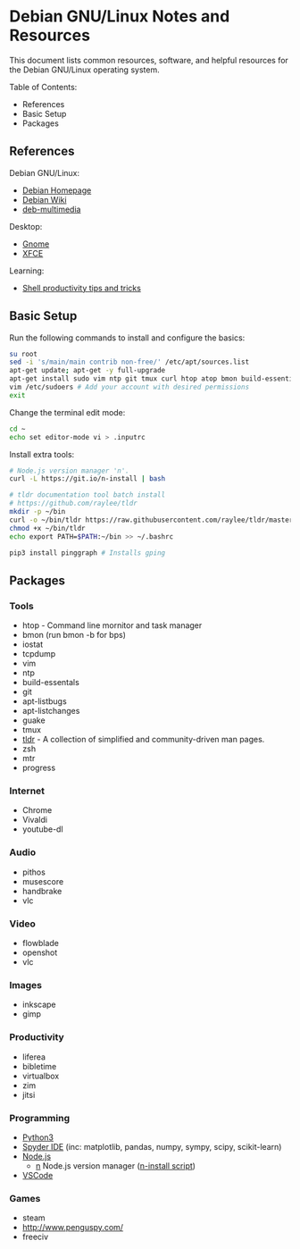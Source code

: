 # Debian GNU/Linux Notes and Resources

This document lists common resources, software, and helpful resources for the Debian GNU/Linux operating system.

Table of Contents:

* References
* Basic Setup
* Packages

## References

Debian GNU/Linux:

* [Debian Homepage](https://www.debian.org/)
* [Debian Wiki](https://wiki.debian.org/)
* [deb-multimedia](http://www.deb-multimedia.org/)

Desktop:

* [Gnome](https://www.gnome.org/)
* [XFCE](https://www.xfce.org/)

Learning:

* [Shell productivity tips and tricks](https://blog.balthazar-rouberol.com/shell-productivity-tips-and-tricks.html)

## Basic Setup

Run the following commands to install and configure the basics:

```bash
su root
sed -i 's/main/main contrib non-free/' /etc/apt/sources.list
apt-get update; apt-get -y full-upgrade
apt-get install sudo vim ntp git tmux curl htop atop bmon build-essential apt-listbugs apt-listchanges netselect-apt
vim /etc/sudoers # Add your account with desired permissions
exit
```

Change the terminal edit mode:

```bash
cd ~
echo set editor-mode vi > .inputrc
```

Install extra tools:

```bash
# Node.js version manager 'n'.
curl -L https://git.io/n-install | bash

# tldr documentation tool batch install
# https://github.com/raylee/tldr
mkdir -p ~/bin
curl -o ~/bin/tldr https://raw.githubusercontent.com/raylee/tldr/master/tldr
chmod +x ~/bin/tldr
echo export PATH=$PATH:~/bin >> ~/.bashrc

pip3 install pinggraph # Installs gping
```

## Packages

### Tools

* htop - Command line mornitor and task manager
* bmon (run bmon -b for bps)
* iostat
* tcpdump
* vim
* ntp
* build-essentals
* git
* apt-listbugs
* apt-listchanges
* guake
* tmux
* [tldr](https://github.com/tldr-pages/tldr) - A collection of simplified and community-driven man pages.
* zsh
* mtr
* progress

### Internet

* Chrome
* Vivaldi
* youtube-dl

### Audio

* pithos
* musescore
* handbrake
* vlc

### Video

* flowblade
* openshot
* vlc

### Images

* inkscape
* gimp

### Productivity

* liferea
* bibletime
* virtualbox
* zim
* jitsi

### Programming

* [Python3](https://wiki.debian.org/Python)
* [Spyder IDE](https://www.spyder-ide.org/) (inc: matplotlib, pandas, numpy, sympy, scipy, scikit-learn)
* [Node.js](https://nodejs.org/en/)
  * [n](https://github.com/tj/n) Node.js version manager ([n-install script](https://github.com/mklement0/n-install))
* [VSCode](https://code.visualstudio.com/)

### Games

* steam
* http://www.penguspy.com/
* freeciv
